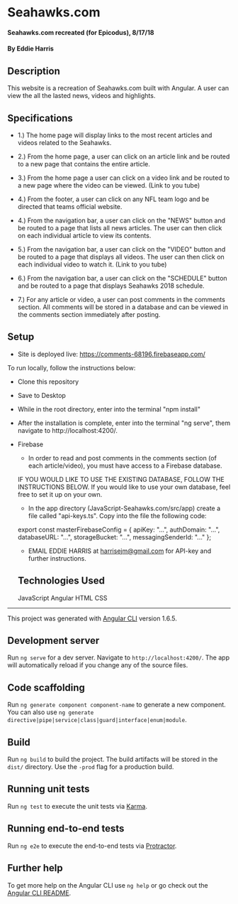# Seahawks.com


#### Seahawks.com recreated (for Epicodus), 8/17/18
#### By Eddie Harris


## Description

This website is a recreation of Seahawks.com built with Angular. A user can view the all the lasted news, videos and highlights.

## Specifications

- 1.) The home page will display links to the most recent articles and videos related to the Seahawks.

- 2.) From the home page, a user can click on an article link and be routed to a new page that contains the entire article.

- 3.) From the home page a user can click on a video link and be routed to a new page where the video can be viewed. (Link to you tube)

- 4.) From the footer, a user can click on any NFL team logo and be directed that teams official website.

- 4.) From the navigation bar, a user can click on the "NEWS" button and be routed to a page that lists all news articles. The user can then click on each individual article to view its contents.

- 5.) From the navigation bar, a user can click on the "VIDEO" button and be routed to a page that displays all videos. The user can then click on each individual video to watch it. (Link to you tube)

- 6.) From the navigation bar, a user can click on the "SCHEDULE" button and be routed to a page that displays Seahawks 2018 schedule.

- 7.) For any article or video, a user can post comments in the comments section. All comments will be stored in a database and can be viewed in the comments section immediately after posting.



## Setup

* Site is deployed live: https://comments-68196.firebaseapp.com/

To run locally, follow the instructions below:

* Clone this repository
* Save to Desktop
* While in the root directory, enter into the terminal "npm install"
* After the installation is complete, enter into the terminal "ng serve", them navigate to http://localhost:4200/.

* Firebase

  - In order to read and post comments in the comments section (of each article/video), you must have access to a Firebase database.

  IF YOU WOULD LIKE TO USE THE EXISTING DATABASE, FOLLOW THE INSTRUCTIONS BELOW. If you would like to use your own database, feel free to set it up on your own.

  - In the app directory (JavaScript-Seahawks.com/src/app) create a file called "api-keys.ts". Copy into the file the following code:

  export const masterFirebaseConfig = {
      apiKey: "...",
      authDomain: "...",
      databaseURL: "...",
      storageBucket: "...",
      messagingSenderId: "..."
    };

   - EMAIL EDDIE HARRIS at harrisejm@gmail.com for API-key and further instructions.


   ## Technologies Used

   JavaScript
   Angular
   HTML
   CSS

-------------------------------------------------------
This project was generated with [Angular CLI](https://github.com/angular/angular-cli) version 1.6.5.

## Development server

Run `ng serve` for a dev server. Navigate to `http://localhost:4200/`. The app will automatically reload if you change any of the source files.

## Code scaffolding

Run `ng generate component component-name` to generate a new component. You can also use `ng generate directive|pipe|service|class|guard|interface|enum|module`.

## Build

Run `ng build` to build the project. The build artifacts will be stored in the `dist/` directory. Use the `-prod` flag for a production build.

## Running unit tests

Run `ng test` to execute the unit tests via [Karma](https://karma-runner.github.io).

## Running end-to-end tests

Run `ng e2e` to execute the end-to-end tests via [Protractor](http://www.protractortest.org/).

## Further help

To get more help on the Angular CLI use `ng help` or go check out the [Angular CLI README](https://github.com/angular/angular-cli/blob/master/README.md).
